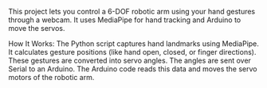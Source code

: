 This project lets you control a 6-DOF robotic arm using your hand gestures through a webcam. It uses MediaPipe for hand tracking and Arduino to move the servos.

 How It Works:
    The Python script captures hand landmarks using MediaPipe.
    It calculates gesture positions (like hand open, closed, or finger directions).
    These gestures are converted into servo angles.
    The angles are sent over Serial to an Arduino.
    The Arduino code reads this data and moves the servo motors of the robotic arm.
